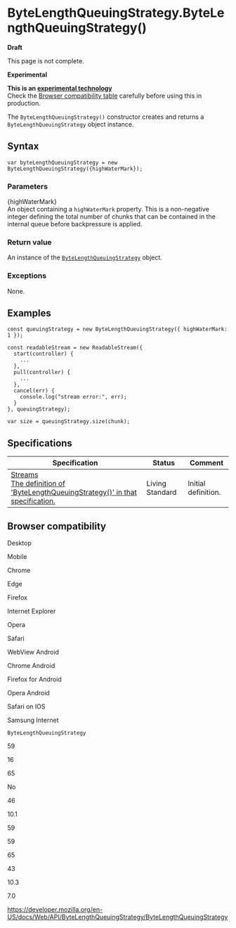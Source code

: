 # ByteLengthQueuingStrategy.ByteLengthQueuingStrategy()

**Draft**

This page is not complete.

**Experimental**

**This is an [experimental technology](https://developer.mozilla.org/en-US/docs/MDN/Guidelines/Conventions_definitions#experimental)**  
Check the [Browser compatibility table](#browser_compatibility) carefully before using this in production.

The `ByteLengthQueuingStrategy()` constructor creates and returns a `ByteLengthQueuingStrategy` object instance.

## Syntax

    var byteLengthQueuingStrategy = new ByteLengthQueuingStrategy({highWaterMark});

### Parameters

{highWaterMark}  
An object containing a `highWaterMark` property. This is a non-negative integer defining the total number of chunks that can be contained in the internal queue before backpressure is applied.

### Return value

An instance of the [`ByteLengthQueuingStrategy`](../bytelengthqueuingstrategy) object.

### Exceptions

None.

## Examples

    const queuingStrategy = new ByteLengthQueuingStrategy({ highWaterMark: 1 });

    const readableStream = new ReadableStream({
      start(controller) {
        ...
      },
      pull(controller) {
        ...
      },
      cancel(err) {
        console.log("stream error:", err);
      }
    }, queuingStrategy);

    var size = queuingStrategy.size(chunk);

## Specifications

<table><thead><tr class="header"><th>Specification</th><th>Status</th><th>Comment</th></tr></thead><tbody><tr class="odd"><td><a href="https://streams.spec.whatwg.org/#blqs-constructor">Streams<br />
<span class="small">The definition of 'ByteLengthQueuingStrategy()' in that specification.</span></a></td><td><span class="spec-living">Living Standard</span></td><td>Initial definition.</td></tr></tbody></table>

## Browser compatibility

Desktop

Mobile

Chrome

Edge

Firefox

Internet Explorer

Opera

Safari

WebView Android

Chrome Android

Firefox for Android

Opera Android

Safari on IOS

Samsung Internet

`ByteLengthQueuingStrategy`

59

16

65

No

46

10.1

59

59

65

43

10.3

7.0

<a href="https://developer.mozilla.org/en-US/docs/Web/API/ByteLengthQueuingStrategy/ByteLengthQueuingStrategy" class="_attribution-link">https://developer.mozilla.org/en-US/docs/Web/API/ByteLengthQueuingStrategy/ByteLengthQueuingStrategy</a>
